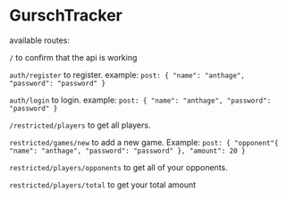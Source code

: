 # GurschTracker

available routes:

`/`
to confirm that the api is working

`auth/register`
to register.
example:
`post: { "name": "anthage", "password": "password" }`

`auth/login`
to login.
example:
`post: { "name": "anthage", "password": "password" }`

`/restricted/players`
to get all players.

`restricted/games/new`
to add a new game.
Example:
`post: { "opponent"{ "name": "anthage", "password": "password" }, "amount": 20 }`

`restricted/players/opponents`
to get all of your opponents.

`restricted/players/total`
to get your total amount
